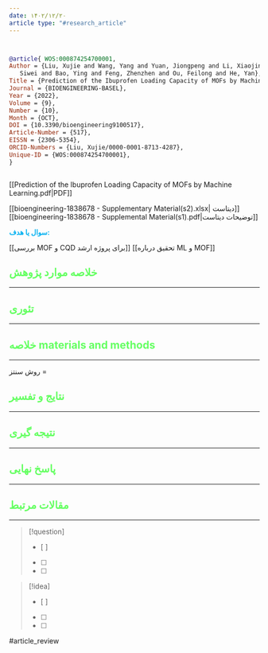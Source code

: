 ```yaml
---
date: ۱۴۰۲/۱۲/۲۰
article type: "#research_article"
---
```


```bibtex


@article{ WOS:000874254700001,
Author = {Liu, Xujie and Wang, Yang and Yuan, Jiongpeng and Li, Xiaojing and Wu,
   Siwei and Bao, Ying and Feng, Zhenzhen and Ou, Feilong and He, Yan},
Title = {Prediction of the Ibuprofen Loading Capacity of MOFs by Machine Learning},
Journal = {BIOENGINEERING-BASEL},
Year = {2022},
Volume = {9},
Number = {10},
Month = {OCT},
DOI = {10.3390/bioengineering9100517},
Article-Number = {517},
EISSN = {2306-5354},
ORCID-Numbers = {Liu, Xujie/0000-0001-8713-4287},
Unique-ID = {WOS:000874254700001},
}



```

[[Prediction of the Ibuprofen Loading Capacity of MOFs by Machine Learning.pdf|PDF]]

[[bioengineering-1838678 - Supplementary Material(s2).xlsx| دیتاست]]
 [[bioengineering-1838678 - Supplemental Material(s1).pdf|توضیحات دیتاست]]


**<span style="color:#00b0f0">سوال یا هدف:</span>**

[[بررسی MOF و CQD برای پروژه ارشد]]
[[تحقیق درباره ML و MOF]]

## <span style="color:#64ff61">خلاصه موارد پژوهش</span>
---

## <span style="color:#64ff61">تئوری</span>
---



## <span style="color:#64ff61">خلاصه materials and methods</span>
---

روش سنتز = 



## <span style="color:#64ff61"> نتایج و تفسیر</span>
---



## <span style="color:#64ff61">نتیجه گیری</span>
---



## <span style="color:#64ff61">پاسخ نهایی</span>
---




## <span style="color:#64ff61">مقالات مرتبط</span>
---





> [!question] 
>- [ ] 
>- [ ]  
>- [ ] 


> [!idea] 
> - [ ] 
>- [ ] 
>- [ ] 



#article_review
